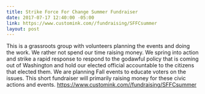 ```yaml
---
title: Strike Force For Change Summer Fundraiser
date: 2017-07-17 12:40:00 -05:00
link: https://www.customink.com//fundraising/SFFCsummer
layout: post
---
```


This is a grassroots group with volunteers planning the events and doing the work. We rather not spend our time raising money. We spring into action and strike a rapid response to respond to the godawful policy that is coming out of Washington and hold our elected official accountable to the citizens that elected them. We are planning Fall events to educate voters on the issues. This short fundraiser will primarily raising money for these civic actions and events. 
https://www.customink.com//fundraising/SFFCsummer 